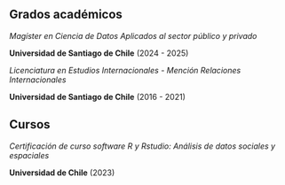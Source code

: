 ## Grados académicos

*Magíster en Ciencia de Datos Aplicados al sector público y privado*

**Universidad de Santiago de Chile** (2024 - 2025)

*Licenciatura en Estudios Internacionales - Mención Relaciones Internacionales*

**Universidad de Santiago de Chile** (2016 - 2021)

## Cursos

*Certificación de curso software R y Rstudio: Análisis de datos sociales y espaciales*

**Universidad de Chile** (2023)

